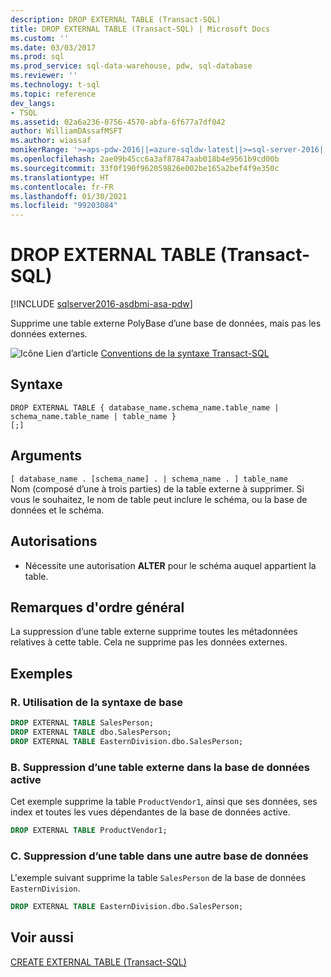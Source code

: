 ```yaml
---
description: DROP EXTERNAL TABLE (Transact-SQL)
title: DROP EXTERNAL TABLE (Transact-SQL) | Microsoft Docs
ms.custom: ''
ms.date: 03/03/2017
ms.prod: sql
ms.prod_service: sql-data-warehouse, pdw, sql-database
ms.reviewer: ''
ms.technology: t-sql
ms.topic: reference
dev_langs:
- TSQL
ms.assetid: 02a6a236-0756-4570-abfa-6f677a7df042
author: WilliamDAssafMSFT
ms.author: wiassaf
monikerRange: '>=aps-pdw-2016||=azure-sqldw-latest||>=sql-server-2016||>=sql-server-linux-2017||=azuresqldb-mi-current'
ms.openlocfilehash: 2ae09b45cc6a3af87847aab018b4e9561b9cd00b
ms.sourcegitcommit: 33f0f190f962059826e002be165a2bef4f9e350c
ms.translationtype: HT
ms.contentlocale: fr-FR
ms.lasthandoff: 01/30/2021
ms.locfileid: "99203084"
---
```

# <a name="drop-external-table-transact-sql"></a>DROP EXTERNAL TABLE (Transact-SQL)
[!INCLUDE [sqlserver2016-asdbmi-asa-pdw](../../includes/applies-to-version/sqlserver2016-asdbmi-asa-pdw.md)]

  Supprime une table externe PolyBase d’une base de données, mais pas les données externes.  
  
 ![Icône Lien d’article](../../database-engine/configure-windows/media/topic-link.gif "Icône Lien d’article") [Conventions de la syntaxe Transact-SQL](../../t-sql/language-elements/transact-sql-syntax-conventions-transact-sql.md)  
  
## <a name="syntax"></a>Syntaxe  
  
```syntaxsql
DROP EXTERNAL TABLE { database_name.schema_name.table_name | schema_name.table_name | table_name }
[;]  
```  
  

## <a name="arguments"></a>Arguments  
 `[ database_name . [schema_name] . | schema_name . ] table_name`  
 Nom (composé d’une à trois parties) de la table externe à supprimer. Si vous le souhaitez, le nom de table peut inclure le schéma, ou la base de données et le schéma.  
  
## <a name="permissions"></a>Autorisations  
  
-   Nécessite une autorisation **ALTER** pour le schéma auquel appartient la table.  
  
## <a name="general-remarks"></a>Remarques d'ordre général  
 La suppression d’une table externe supprime toutes les métadonnées relatives à cette table. Cela ne supprime pas les données externes.  
  
## <a name="examples"></a>Exemples  
  
### <a name="a-using-basic-syntax"></a>R. Utilisation de la syntaxe de base  
  
```sql  
DROP EXTERNAL TABLE SalesPerson;  
DROP EXTERNAL TABLE dbo.SalesPerson;  
DROP EXTERNAL TABLE EasternDivision.dbo.SalesPerson;  
```  
  
### <a name="b-dropping-an-external-table-from-the-current-database"></a>B. Suppression d’une table externe dans la base de données active  
 Cet exemple supprime la table `ProductVendor1`, ainsi que ses données, ses index et toutes les vues dépendantes de la base de données active.  
  
```sql  
DROP EXTERNAL TABLE ProductVendor1;  
```  
  
### <a name="c-dropping-a-table-from-another-database"></a>C. Suppression d’une table dans une autre base de données  
 L'exemple suivant supprime la table `SalesPerson` de la base de données `EasternDivision`.  
  
```sql  
DROP EXTERNAL TABLE EasternDivision.dbo.SalesPerson;  
```  
  
## <a name="see-also"></a>Voir aussi  
 [CREATE EXTERNAL TABLE &#40;Transact-SQL&#41;](../../t-sql/statements/create-external-table-transact-sql.md)  
  
